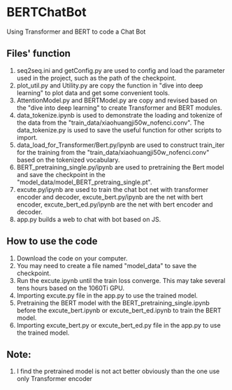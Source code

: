 # BERTChatBot

Using Transformer and BERT to code a Chat Bot

## Files' function

1. seq2seq.ini and getConfig.py are used to config and load the parameter used in the project, such as the path of the checkpoint.
2. plot_util.py and Utility.py are copy the function in "dive into deep learning" to plot data and get some convenient tools.
3. AttentionModel.py and BERTModel.py are copy and revised based on the "dive into deep learning" to create Transformer and BERT modules.
4. data_tokenize.ipynb is used to demonstrate the loading and tokenize of the data from the "train_data/xiaohuangji50w_nofenci.conv". The data_tokenize.py is used to save the useful function for other scripts to import.
5. data_load_for_Transformer/Bert.py/ipynb are used to construct train_iter for the training from the "train_data/xiaohuangji50w_nofenci.conv" based on the tokenized vocabulary.
6. BERT_pretraining_single.py/ipynb are used to pretraining the Bert model and save the checkpoint in the "model_data/model_BERT_pretraing_single.pt".
7. excute.py/ipynb are used to train the chat bot net with transformer encoder and decoder, excute_bert.py/ipynb are the net with bert encoder, excute_bert_ed.py/ipynb are the net with bert encoder and decoder.
8. app.py builds a web to chat with bot based on JS.

## How to use the code

1. Download the code on your computer.
2. You may need to create a file named "model_data" to save the checkpoint.
3. Run the excute.ipynb until the train loss converge. This may take several tens hours based on the 1060Ti GPU.
4. Importing excute.py file in the app.py to use the trained model.
5. Pretraining the BERT model with the BERT_pretraining_single.ipynb before the excute_bert.ipynb or excute_bert_ed.ipynb to train the BERT model.
6. Importing excute_bert.py or excute_bert_ed.py file in the app.py to use the trained model.
   
## Note:
1. I find the pretrained model is not act better obviously than the one use only Transformer encoder